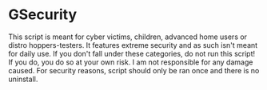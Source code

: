 # GSecurity
This script is meant for cyber victims, children, advanced home users or distro hoppers-testers. 
It features extreme security and as such isn't meant for daily use.
If you don't fall under these categories, do not run this script!
If you do, you do so at your own risk. I am not responsible for any damage caused.
For security reasons, script should only be ran once and there is no uninstall.
